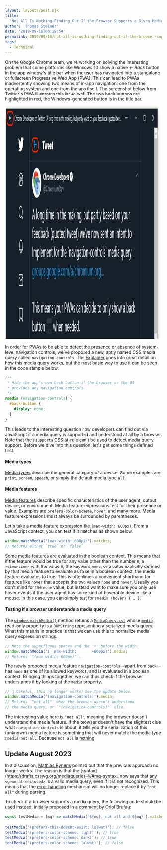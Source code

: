 ```yaml
---
layout: layouts/post.njk
title:
  'Not All Is Nothing—Finding Out If the Browser Supports a Given Media Query'
author: 'Thomas Steiner'
date: '2019-09-16T00:19:54'
permalink: 2019/09/16/not-all-is-nothing-finding-out-if-the-browser-supports-a-given-media-query/index.html
tags:
  - Technical
---
```


On the Google Chrome team, we're working on solving the interesting problem that
some platforms like Windows&nbsp;10 show a native _←&nbsp;Back_ button in the
app window's title bar when the user has navigated into a standalone or
fullscreen Progressive Web App (PWA). This can lead to PWAs inadvertently
showing two means of in-app navigation: one from the operating system and one
from the app itself. The screenshot below from Twitter's PWA illustrates this
issue well. The two back buttons are highlighted in red, the Windows-generated
button is in the title bar.

<img src="/images/twitter-double-back-button.png" width="1681" height="749" alt="Two back buttons in Twitter's PWA, one from Windows 10, one from the app.">

In order for PWAs to be able to detect the presence or absence of system-level
navigation controls, we've proposed a new, aptly named CSS media query called
`navigation-controls`. The
[Explainer](https://github.com/fallaciousreasoning/backbutton-mediaquery/blob/master/explainer.md#css)
goes into great detail on how this media query works, but the most basic way to
use it can be seen in the code sample below.

```css
/**
 * Hide the app's own back button if the browser or the OS
 * provides any navigation controls.
 */
@media (navigation-controls) {
  #back-button {
    display: none;
  }
}
```

This leads to the interesting question how developers can find out via
JavaScript if a media query is supported and understood at all by a browser.
Note that the
[`@supports` CSS at-rule](https://developer.mozilla.org/en-US/docs/Web/CSS/@supports)
can't be used to detect media query support. Before we dive into this question,
let's get some things defined first.

#### Media types

[Media types](https://developer.mozilla.org/en-US/docs/Web/CSS/Media_Queries/Using_media_queries#Media_types)
describe the general category of a device. Some examples are `print`, `screen`,
`speech`, or simply the default media type `all`.

#### Media features

[Media features](https://developer.mozilla.org/en-US/docs/Web/CSS/Media_Queries/Using_media_queries#Media_features)
describe specific characteristics of the user agent, output device, or
environment. Media feature expressions test for their presence or value.
Examples are `prefers-color-scheme`, `hover`, and many more. Media feature
expressions must always be surrounded by parentheses.

Let's take a media feature expression like `(max-width: 600px)`. From a
JavaScript context, you can test if it matches as shown below.

```js
window.matchMedia('(max-width: 600px)').matches;
// Returns either `true` or `false`.
```

Some media features are evaluated in the
[boolean context](https://drafts.csswg.org/mediaqueries-5/#boolean-context).
This means that if the feature would be true for any value other than the number
`0`, a `<dimension>` with the value `0`, the keyword `none`, or a value
explicitly defined by that media feature to evaluate as false in a boolean
context, the media feature evaluates to true. This is oftentimes a convenient
shorthand for features like `hover` that accepts the two values `none` and
`hover`. Usually you don't mind for the `none` value, but instead want to make
sure you only use hover events if the user agent has some kind of hoverable
device like a mouse. In this case, you can simply test for
`@media (hover) { … }`.

#### Testing if a browser understands a media query

The
[`window.matchMedia()`](https://developer.mozilla.org/en-US/docs/Web/API/Window/matchMedia)
method returns a
[`MediaQueryList`](https://developer.mozilla.org/en-US/docs/Web/API/MediaQueryList)
whose
[`media`](https://developer.mozilla.org/en-US/docs/Web/API/MediaQueryList/media)
read-only property is a `DOMString` representing a serialized media query. What
this means in practice is that we can use this to normalize media query
expression strings.

```js
// Note the superfluous spaces and the '+' before the width
window.matchMedia('(  max-width:       +600px)').media;
// Returns `"(max-width: 600px)"`.
```

The newly proposed media feature `navigation-controls`—apart from `back`—has
`none` as one of its allowed keywords, and is evaluated in a boolean context.
Bringing things together, we can thus check if the browser understands it by
looking at the `media` property.

```js
// 🚨 Careful, this no longer works! See the update below.
window.matchMedia('(navigation-controls)').media;
// Returns `"not all"` when the browser doesn't understand
// the media query, or `"(navigation-controls)"` else.
```

The interesting value here is `"not all"`, meaning the browser doesn't
understand the media feature. If the browser doesn't have the slightest clue
what `navigation-controls` is about, it tells you the serialization of this
(unknown) media feature is something that will never match: the media _type_
`@media not all`. Because `not all` is
[nothing](https://en.wikipedia.org/wiki/Nothing).

## Update August 2023

In a discussion, [Mathias Bynens](https://mathiasbynens.be/) pointed out that
the previous approach no longer works. The reason is that the
[syntax](https://drafts.csswg.org/mediaqueries-4/#mq-syntax_ now says that any
`<general-enclosed>` is a valid media query, even if it is not recognized. This
means that the
[error handling](https://drafts.csswg.org/mediaqueries-4/#error-handling)
mechanism will no longer replace it by `"not all"` during parsing.

To check if a browser supports a media query, the following code should be used
instead, initially proposed in a
[comment](https://github.com/w3c/csswg-drafts/issues/5272#issuecomment-651954249)
by [Oriol Brufau](https://github.com/Loirooriol):

```js
const testMedia = (mq) => matchMedia(`${mq}, not all and ${mq}`).matches;

testMedia('(prefers-this-doesnt-exist: lolwat)'); // false
testMedia('(prefers-color-scheme: light)'); // true
testMedia('(prefers-color-scheme: dark)'); // true
testMedia('(prefers-color-scheme: lolwat)'); // false
```

